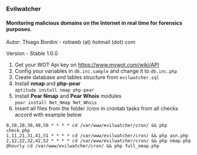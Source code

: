 ### Evilwatcher
#### Monitoring malicious domains on the Internet in real time for forensics purposes. 

Autor: Thiago Bordini - rotiweb (at) hotmail (dot) com

Version - Stable 1.0.0

1. Get your WOT Api key on https://www.mywot.com/wiki/API
2. Config your variables in `db.inc.sample` and change it to `db.inc.php`
3. Create database and tables structure from `evilwatcher.sql`
4. Install **nmap** and **php-pear**  
    `aptitude install nmap php-pear`
5. Install **Pear Nmap** and **Pear Whois** modules  
    `pear install Net_Nmap Net_Whois`
6. Insert all files from the folder /cron in crontab tasks from all checks accord with example below
```
0,10,20,30,40,50 * * * * cd /var/www/evilwatcher/cron/ && php check.php
1,11,21,31,41,51 * * * * cd /var/www/evilwatcher/cron/ && php asn.php
2,12,22,32,42,52 * * * * cd /var/www/evilwatcher/cron/ && php nmap.php
@hourly cd /var/www/evilwatcher/cron/ && php full_nmap.php
```